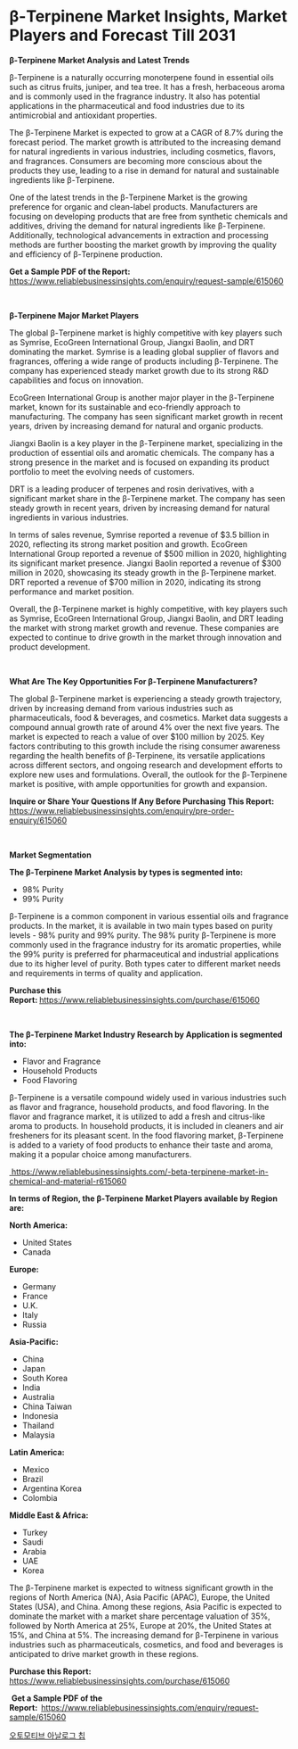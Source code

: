 <p><h1>β-Terpinene Market Insights, Market Players and Forecast Till 2031</h1></p><p><strong>β-Terpinene Market Analysis and Latest Trends</strong></p>
<p><p>β-Terpinene is a naturally occurring monoterpene found in essential oils such as citrus fruits, juniper, and tea tree. It has a fresh, herbaceous aroma and is commonly used in the fragrance industry. It also has potential applications in the pharmaceutical and food industries due to its antimicrobial and antioxidant properties.</p><p>The β-Terpinene Market is expected to grow at a CAGR of 8.7% during the forecast period. The market growth is attributed to the increasing demand for natural ingredients in various industries, including cosmetics, flavors, and fragrances. Consumers are becoming more conscious about the products they use, leading to a rise in demand for natural and sustainable ingredients like β-Terpinene.</p><p>One of the latest trends in the β-Terpinene Market is the growing preference for organic and clean-label products. Manufacturers are focusing on developing products that are free from synthetic chemicals and additives, driving the demand for natural ingredients like β-Terpinene. Additionally, technological advancements in extraction and processing methods are further boosting the market growth by improving the quality and efficiency of β-Terpinene production.</p></p>
<p><strong>Get a Sample PDF of the Report:&nbsp;</strong> <a href="https://www.reliablebusinessinsights.com/enquiry/request-sample/615060">https://www.reliablebusinessinsights.com/enquiry/request-sample/615060</a></p>
<p>&nbsp;</p>
<p><strong>β-Terpinene Major Market Players</strong></p>
<p><p>The global β-Terpinene market is highly competitive with key players such as Symrise, EcoGreen International Group, Jiangxi Baolin, and DRT dominating the market. Symrise is a leading global supplier of flavors and fragrances, offering a wide range of products including β-Terpinene. The company has experienced steady market growth due to its strong R&D capabilities and focus on innovation. </p><p>EcoGreen International Group is another major player in the β-Terpinene market, known for its sustainable and eco-friendly approach to manufacturing. The company has seen significant market growth in recent years, driven by increasing demand for natural and organic products.</p><p>Jiangxi Baolin is a key player in the β-Terpinene market, specializing in the production of essential oils and aromatic chemicals. The company has a strong presence in the market and is focused on expanding its product portfolio to meet the evolving needs of customers.</p><p>DRT is a leading producer of terpenes and rosin derivatives, with a significant market share in the β-Terpinene market. The company has seen steady growth in recent years, driven by increasing demand for natural ingredients in various industries.</p><p>In terms of sales revenue, Symrise reported a revenue of $3.5 billion in 2020, reflecting its strong market position and growth. EcoGreen International Group reported a revenue of $500 million in 2020, highlighting its significant market presence. Jiangxi Baolin reported a revenue of $300 million in 2020, showcasing its steady growth in the β-Terpinene market. DRT reported a revenue of $700 million in 2020, indicating its strong performance and market position.</p><p>Overall, the β-Terpinene market is highly competitive, with key players such as Symrise, EcoGreen International Group, Jiangxi Baolin, and DRT leading the market with strong market growth and revenue. These companies are expected to continue to drive growth in the market through innovation and product development.</p></p>
<p>&nbsp;</p>
<p><strong>What Are The Key Opportunities For β-Terpinene Manufacturers?</strong></p>
<p><p>The global β-Terpinene market is experiencing a steady growth trajectory, driven by increasing demand from various industries such as pharmaceuticals, food & beverages, and cosmetics. Market data suggests a compound annual growth rate of around 4% over the next five years. The market is expected to reach a value of over $100 million by 2025. Key factors contributing to this growth include the rising consumer awareness regarding the health benefits of β-Terpinene, its versatile applications across different sectors, and ongoing research and development efforts to explore new uses and formulations. Overall, the outlook for the β-Terpinene market is positive, with ample opportunities for growth and expansion.</p></p>
<p><strong>Inquire or Share Your Questions If Any Before Purchasing This Report:</strong> <a href="https://www.reliablebusinessinsights.com/enquiry/pre-order-enquiry/615060">https://www.reliablebusinessinsights.com/enquiry/pre-order-enquiry/615060</a></p>
<p>&nbsp;</p>
<p><strong>Market Segmentation</strong></p>
<p><strong>The β-Terpinene Market Analysis by types is segmented into:</strong></p>
<p><ul><li>98% Purity</li><li>99% Purity</li></ul></p>
<p><p>β-Terpinene is a common component in various essential oils and fragrance products. In the market, it is available in two main types based on purity levels - 98% purity and 99% purity. The 98% purity β-Terpinene is more commonly used in the fragrance industry for its aromatic properties, while the 99% purity is preferred for pharmaceutical and industrial applications due to its higher level of purity. Both types cater to different market needs and requirements in terms of quality and application.</p></p>
<p><strong>Purchase this Report:&nbsp;</strong><a href="https://www.reliablebusinessinsights.com/purchase/615060">https://www.reliablebusinessinsights.com/purchase/615060</a></p>
<p>&nbsp;</p>
<p><strong>The β-Terpinene Market Industry Research by Application is segmented into:</strong></p>
<p><ul><li>Flavor and Fragrance</li><li>Household Products</li><li>Food Flavoring</li></ul></p>
<p><p>β-Terpinene is a versatile compound widely used in various industries such as flavor and fragrance, household products, and food flavoring. In the flavor and fragrance market, it is utilized to add a fresh and citrus-like aroma to products. In household products, it is included in cleaners and air fresheners for its pleasant scent. In the food flavoring market, β-Terpinene is added to a variety of food products to enhance their taste and aroma, making it a popular choice among manufacturers.</p></p>
<p><a href="https://www.reliablebusinessinsights.com/-beta-terpinene-market-in-chemical-and-material-r615060">&nbsp;https://www.reliablebusinessinsights.com/-beta-terpinene-market-in-chemical-and-material-r615060</a></p>
<p><strong>In terms of Region, the β-Terpinene Market Players available by Region are:</strong></p>
<p>
    <p> <strong> North America: </strong>
        <ul>
            <li>United States</li>
            <li>Canada</li>
        </ul>
        </p> 
    <p> <strong> Europe: </strong>
        <ul>
            <li>Germany</li>
            <li>France</li>
            <li>U.K.</li>
            <li>Italy</li>
            <li>Russia</li>
        </ul>
        </p> 
    <p> <strong> Asia-Pacific: </strong>
        <ul>
            <li>China</li>
            <li>Japan</li>
            <li>South Korea</li>
            <li>India</li>
            <li>Australia</li>
            <li>China Taiwan</li>
            <li>Indonesia</li>
            <li>Thailand</li>
            <li>Malaysia</li>
        </ul>
        </p> 
    <p> <strong> Latin America: </strong>
        <ul>
            <li>Mexico</li>
            <li>Brazil</li>
            <li>Argentina Korea</li>
            <li>Colombia</li>
        </ul>
        </p> 
    <p> <strong> Middle East & Africa: </strong>
        <ul>
            <li>Turkey</li>
            <li>Saudi</li>
            <li>Arabia</li>
            <li>UAE</li>
            <li>Korea</li>
        </ul>
    </p>
    </p>
<p><p>The β-Terpinene market is expected to witness significant growth in the regions of North America (NA), Asia Pacific (APAC), Europe, the United States (USA), and China. Among these regions, Asia Pacific is expected to dominate the market with a market share percentage valuation of 35%, followed by North America at 25%, Europe at 20%, the United States at 15%, and China at 5%. The increasing demand for β-Terpinene in various industries such as pharmaceuticals, cosmetics, and food and beverages is anticipated to drive market growth in these regions.</p></p>
<p><strong>Purchase this Report: </strong><a href="https://www.reliablebusinessinsights.com/purchase/615060">https://www.reliablebusinessinsights.com/purchase/615060</a></p>
<p>&nbsp;<strong>Get a Sample PDF of the Report:&nbsp;&nbsp;</strong><a href="https://www.reliablebusinessinsights.com/enquiry/request-sample/615060">https://www.reliablebusinessinsights.com/enquiry/request-sample/615060</a></p>
<p><strong></strong></p>
<p><p><a href="https://github.com/sammyUltyylrich9067856/Market-Research-Report-List-2/blob/main/427121992389.md">오토모티브 아날로그 칩</a></p></p>